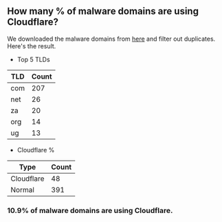 ## How many % of malware domains are using Cloudflare?


We downloaded the malware domains from [here](https://urlhaus.abuse.ch) and filter out duplicates.
Here's the result.


[//]: # (start replacement)


- Top 5 TLDs

| TLD | Count |
| --- | --- |
| com | 207 |
| net | 26 |
| za | 20 |
| org | 14 |
| ug | 13 |


- Cloudflare %

| Type | Count |
| --- | --- |
| Cloudflare | 48 |
| Normal | 391 |


### 10.9% of malware domains are using Cloudflare.